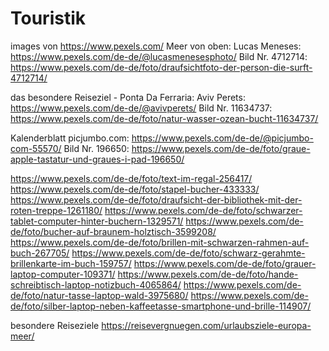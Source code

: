 # Touristik

images von https://www.pexels.com/
Meer von oben: 
Lucas Meneses: https://www.pexels.com/de-de/@lucasmenesesphoto/
Bild Nr. 4712714: https://www.pexels.com/de-de/foto/draufsichtfoto-der-person-die-surft-4712714/

das besondere Reiseziel - Ponta Da Ferraria:
Aviv Perets: https://www.pexels.com/de-de/@avivperets/
Bild Nr. 11634737: https://www.pexels.com/de-de/foto/natur-wasser-ozean-bucht-11634737/

Kalenderblatt
picjumbo.com: https://www.pexels.com/de-de/@picjumbo-com-55570/
Bild Nr. 196650: https://www.pexels.com/de-de/foto/graue-apple-tastatur-und-graues-i-pad-196650/



https://www.pexels.com/de-de/foto/text-im-regal-256417/
https://www.pexels.com/de-de/foto/stapel-bucher-433333/
https://www.pexels.com/de-de/foto/draufsicht-der-bibliothek-mit-der-roten-treppe-1261180/
https://www.pexels.com/de-de/foto/schwarzer-tablet-computer-hinter-buchern-1329571/
https://www.pexels.com/de-de/foto/bucher-auf-braunem-holztisch-3599208/
https://www.pexels.com/de-de/foto/brillen-mit-schwarzen-rahmen-auf-buch-267705/
https://www.pexels.com/de-de/foto/schwarz-gerahmte-brillenkarte-im-buch-159757/
https://www.pexels.com/de-de/foto/grauer-laptop-computer-109371/
https://www.pexels.com/de-de/foto/hande-schreibtisch-laptop-notizbuch-4065864/
https://www.pexels.com/de-de/foto/natur-tasse-laptop-wald-3975680/
https://www.pexels.com/de-de/foto/silber-laptop-neben-kaffeetasse-smartphone-und-brille-114907/



besondere Reiseziele
https://reisevergnuegen.com/urlaubsziele-europa-meer/

